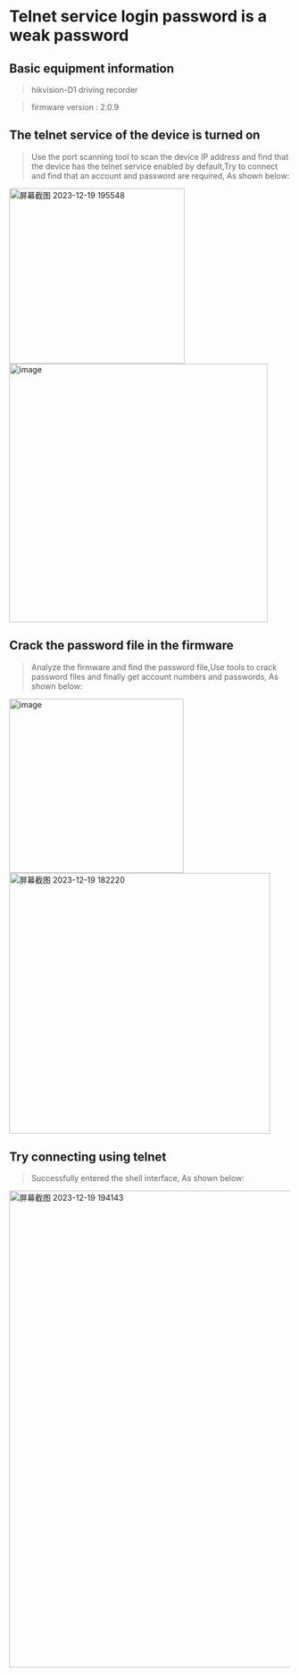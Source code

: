 # Telnet service login password is a weak password

## Basic equipment information

> hikvision-D1 driving recorder

> firmware version : 2.0.9

## The telnet service of the device is turned on

> Use the port scanning tool to scan the device IP address and find that the device has the telnet service enabled by default,Try to connect and find that an account and password are required, As shown below:

<img width="314" alt="屏幕截图 2023-12-19 195548" src="https://github.com/cvdyfbwa/Weak-password/assets/150313831/f12480ef-15c7-463e-9118-a146a1ba3cfc">

<img width="463" alt="image" src="https://github.com/cvdyfbwa/Weak-password/assets/150313831/a4f0a45d-a1f1-4acf-9018-071aacdf9ea4">

## Crack the password file in the firmware

> Analyze the firmware and find the password file,Use tools to crack password files and finally get account numbers and passwords, As shown below:

<img width="312" alt="image" src="https://github.com/cvdyfbwa/Weak-password/assets/150313831/c3558045-5a2a-440a-8bc8-0159ef4f76c2">

<img width="467" alt="屏幕截图 2023-12-19 182220" src="https://github.com/cvdyfbwa/Weak-password/assets/150313831/33b4cef3-8e1f-4d18-885c-7905bd7e3f5b">

## Try connecting using telnet

> Successfully entered the shell interface, As shown below:

<img width="854" alt="屏幕截图 2023-12-19 194143" src="https://github.com/cvdyfbwa/Weak-password/assets/150313831/548beea5-5de6-4da5-bcc5-05f4b86f3e9f">





